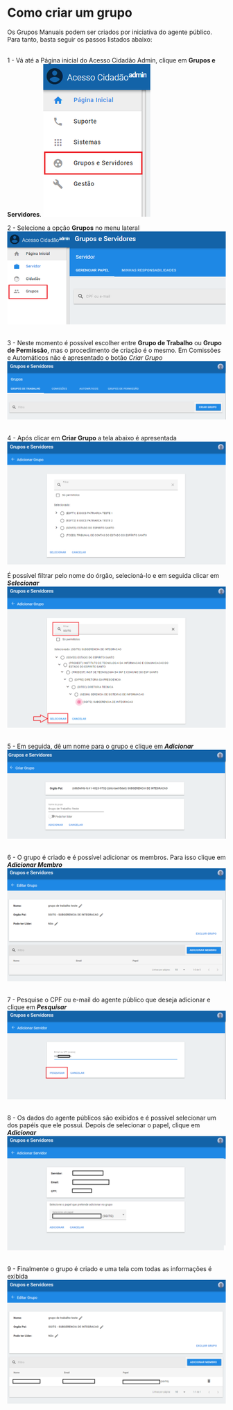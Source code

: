 # Como criar um grupo

Os Grupos Manuais podem ser criados por iniciativa do agente público. Para tanto, basta seguir os passos listados abaixo:  
&nbsp;  

1 - Vá até a Página inicial do Acesso Cidadão Admin, clique em **Grupos e Servidores**.
!["Página inical Acesso Cidadão Admin"](../_images/03_papeis.png)
&nbsp;  

2 - Selecione a opção **Grupos** no menu lateral
!["opção Grupos"](../_images/01_grupos.png)
&nbsp;  

3 - Neste momento é possível escolher entre **Grupo de Trabalho** ou **Grupo de Permissão**, mas o procedimento de criação é o mesmo. Em Comissões e Automáticos não é
apresentado o botão *Criar Grupo*
!["Menu de Grupos"](../_images/02_grupos.png)
&nbsp;  

4 - Após clicar em **Criar Grupo** a tela abaixo é apresentada
!["Selecionar ente"](../_images/03_grupos.png)  

É possível filtrar pelo nome do órgão, selecioná-lo e em seguida clicar em ***Selecionar***
!["Filtrar pelo nome"](../_images/04_grupos.png)
&nbsp;  

5 - Em seguida, dê um nome para o grupo e clique em ***Adicionar***
!["Atribuir nome ao grupo"](../_images/05_grupos.png)
&nbsp;  

6 - O grupo é criado e é possível adicionar os membros. Para isso clique em ***Adicionar Membro***
!["Adicionar membro"](../_images/06_grupos.png)
&nbsp;  

7 - Pesquise o CPF ou e-mail do agente público que deseja adicionar e clique em ***Pesquisar***
!["Pesquisar agente público"](../_images/07_grupos.png)
&nbsp;  

8 - Os dados do agente públicos são exibidos e é possível selecionar um dos papéis que ele possui. Depois de selecionar o papel, clique em ***Adicionar***
!["Dados do agente público"](../_images/08_grupos.png)
&nbsp;  

9 - Finalmente o grupo é criado e uma tela com todas as informações é exibida
!["Tela final criação de grupos"](../_images/09_grupos.png)
&nbsp;  
&nbsp;  
